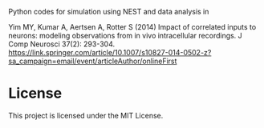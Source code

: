 Python codes for simulation using NEST and data analysis in 

Yim MY, Kumar A, Aertsen A, Rotter S (2014) Impact of correlated inputs to neurons: modeling observations from in vivo intracellular recordings. J Comp Neurosci 37(2): 293-304.
https://link.springer.com/article/10.1007/s10827-014-0502-z?sa_campaign=email/event/articleAuthor/onlineFirst

# License

This project is licensed under the MIT License.
